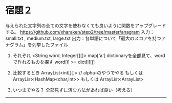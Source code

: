 # 宿題２
与えられた文字列の全ての文字を使わなくても良いように関数をアップグレードする。
https://github.com/xharaken/step2/tree/master/anagram
入力：small.txt , medium.txt, large.txt
出力：各単語について「最大のスコアを持つアナグラム」を列挙したファイル

1. それぞれ
<String word, Integer[][]>
map['a']
dictionaryを全部見て、wordで作れるものを探す
word[i] >= dict[i][j]

2. 比較するとき
ArrayList<int[][]> // alpha-のやつでやる
もしくは
ArrayList<HashMap<char,int>>
もしくは
ArrayList<ArrayList<Integer>>

3. いつまでやる？
全部見ずに済む方法があれば良い（考える）

---